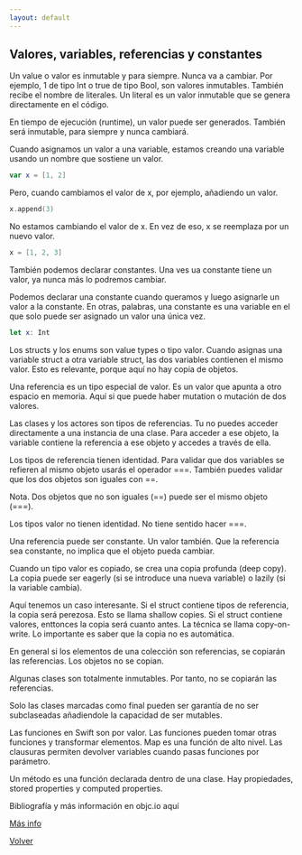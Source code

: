 ```yaml
---
layout: default
---
```


## Valores, variables, referencias y constantes

Un value o valor es inmutable y para siempre. Nunca va a cambiar. Por ejemplo, 1 de tipo Int o true de tipo Bool, son valores inmutables. También recibe el nombre de literales. Un literal es un valor inmutable que se genera directamente en el código.

En tiempo de ejecución (runtime), un valor puede ser generados. También será inmutable, para siempre y nunca cambiará.

Cuando asignamos un valor a una variable, estamos creando una variable usando un nombre que sostiene un valor.

```swift
var x = [1, 2]
```

Pero, cuando cambiamos el valor de x, por ejemplo, añadiendo un valor.

```swift
x.append(3)
```

No estamos cambiando el valor de x. En vez de eso, x se reemplaza por un nuevo valor.

```swift
x = [1, 2, 3]
```

También podemos declarar constantes. Una ves ua constante tiene un valor, ya nunca más lo podremos cambiar.

Podemos declarar una constante cuando queramos y luego asignarle un valor a la constante. En otras, palabras, una constante es una variable en el que solo puede ser asignado un valor una única vez.

```swift
let x: Int
```

Los structs y los enums son value types o tipo valor. Cuando asignas una variable struct a otra variable struct, las dos variables contienen el mismo valor. Esto es relevante, porque aquí no hay copia de objetos.

Una referencia es un tipo especial de valor. Es un valor que apunta a otro espacio en memoria. Aquí si que puede haber mutation o mutación de dos valores.

Las clases y los actores son tipos de referencias. Tu no puedes acceder directamente a una instancia de una clase. Para acceder a ese objeto, la variable contiene la referencia a ese objeto y accedes a través de ella.

Los tipos de referencia tienen identidad. Para validar que dos variables se refieren al mismo objeto usarás el operador ===. También puedes validar que los dos objetos son iguales con ==.

Nota. Dos objetos que no son iguales (==) puede ser el mismo objeto (===).

Los tipos valor no tienen identidad. No tiene sentido hacer ===.

Una referencia puede ser constante. Un valor también. Que la referencia sea constante, no implica que el objeto pueda cambiar.

Cuando un tipo valor es copiado, se crea una copia profunda (deep copy). La copia puede ser eagerly (si se introduce una nueva variable) o lazily (si la variable cambia).

Aquí tenemos un caso interesante. Si el struct contiene tipos de referencia, la copia será perezosa. Esto se llama shallow copies. Si el struct contiene valores, enttonces la copia será cuanto antes. La técnica se llama copy-on-write. Lo importante es saber que la copia no es automática.

En general si los elementos de una colección son referencias, se copiarán las referencias. Los objetos no se copian.

Algunas clases son totalmente inmutables. Por tanto, no se copiarán las referencias.

Solo las clases marcadas como final pueden ser garantía de no ser subclaseadas añadiendole la capacidad de ser mutables.

Las funciones en Swift son por valor. Las funciones pueden tomar otras funciones y transformar elementos. Map es una función de alto nivel. Las clausuras permiten devolver variables cuando pasas funciones por parámetro.

Un método es una función declarada dentro de una clase. Hay propiedades, stored properties y computed properties.



<p>Bibliografía y más información en objc.io aquí</p>

<a href="https://www.objc.io/books/advanced-swift/">Más info</a>

[Volver](./)